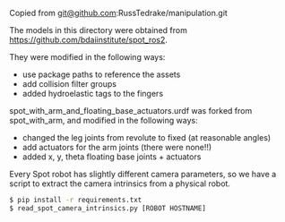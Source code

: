 
Copied from git@github.com:RussTedrake/manipulation.git

The models in this directory were obtained from https://github.com/bdaiinstitute/spot_ros2.

They were modified in the following ways:
- use package paths to reference the assets
- add collision filter groups
- added hydroelastic tags to the fingers

spot_with_arm_and_floating_base_actuators.urdf was forked from spot_with_arm, and modified in the following ways:
- changed the leg joints from revolute to fixed (at reasonable angles)
- add actuators for the arm joints (there were none!!)
- added x, y, theta floating base joints + actuators

Every Spot robot has slightly different camera parameters, so we have a script to extract the camera intrinsics from a physical robot.

```bash
$ pip install -r requirements.txt
$ read_spot_camera_intrinsics.py [ROBOT HOSTNAME]
```
